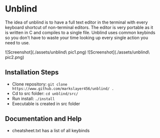 # Unblind 

The idea of unblind is to have a full text editor in the terminal with every keyboard shortcut of non-terminal editors. The editor is very portable as it is written in C and compiles to a single file.
Unblind uses common keybinds so you don't have to waste your time looking up every single action you need to use.

![Screenshot](./assets/unblind\ pic1.png)
![Screenshot](./assets/unblind\ pic2.png)

## Installation Steps
* Clone repository: `git clone https://www.github.com/markslayer456/unblind/ .`
* Cd to src folder: `cd unblind/src/`
* Run install: `./install`
* Executable is created in src folder

## Documentation and Help
* cheatsheet.txt has a list of all keybinds


